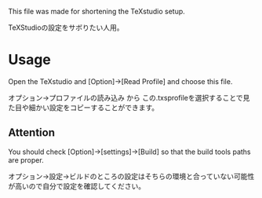 This file was made for shortening the TeXstudio setup.

TeXStudioの設定をサボりたい人用。

# Usage

Open the TeXstudio and [Option]->[Read Profile] and choose this file.

オプション→プロファイルの読み込み から この.txsprofileを選択することで見た目や細かい設定をコピーすることができます。

## Attention
You should check [Option]->[settings]->[Build] so that the build tools paths are proper.

オプション→設定→ビルドのところの設定はそちらの環境と合っていない可能性が高いので自分で設定を確認してください。
